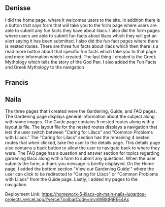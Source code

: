 ## Denisse

I did the home page, where it welcomes users to the site. In addition there is a button that says form that will take you to the form page where users are able to submit any fun facts they have about lilacs. I also did the form pages where users are able to submit fun facts about lilacs which they will get an alert saying it has been submitted. I also did the fun fact pages where there is nested routes. There are three fun facts about lilacs which then there is a read more button about that specific fun facts which take you to that page and more information which I created. The last thing I created is the Greek Mythology which tells the story of the God Pan. I also added the Fun Facts and Greek Mythology to the navigation

## Francis

## Naila
The three pages that I created were the Gardening, Guide, and FAQ pages. The Gardening page
displays general information about the subject along with some images. The Guide page contains 5 nested routes along with a layout.js file. The layout file for the nested routes displays a navigation that lets the user switch between "Caring for Lilacs" and "Common Problems with Lilacs." The "Caring for Lilacs" section has the remaining 4 nested routes that when clicked, take the user to the details page. This details page also contains a back button to 
allow the user to navigate back to where they were. The FAQ page has a question and answer
section for topics regarding gardening lilacs along with a form to submit any questions. When 
the user submits the form, a thank you message is briefly displayed. On the Home page, I added
the bottom section "View our Gardening Guide:" where the user can click to be redirected to "Caring for Lilacs" or "Common Problems with Lilacs" from the Guide page. Lastly, I added my pages to the navigation.

Deployment Link: https://homework-5-lilacs-git-main-naila-lugardos-projects.vercel.app/?vercelToolbarCode=mvnWB8tRjREE4Ax
